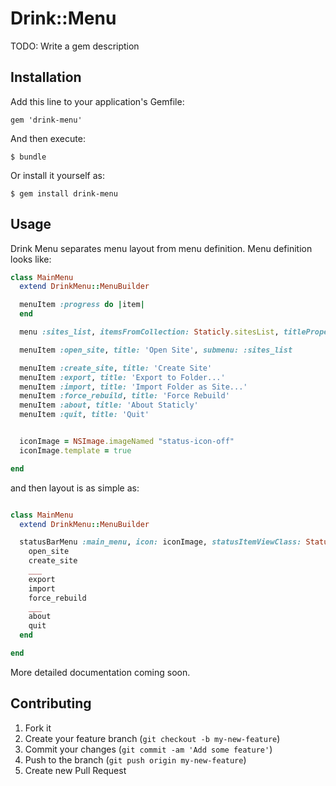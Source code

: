 # Drink::Menu

TODO: Write a gem description

## Installation

Add this line to your application's Gemfile:

    gem 'drink-menu'

And then execute:

    $ bundle

Or install it yourself as:

    $ gem install drink-menu

## Usage

Drink Menu separates menu layout from menu definition. Menu definition looks like:


```ruby
class MainMenu
  extend DrinkMenu::MenuBuilder

  menuItem :progress do |item|
  end

  menu :sites_list, itemsFromCollection: Staticly.sitesList, titleProperty: :name

  menuItem :open_site, title: 'Open Site', submenu: :sites_list

  menuItem :create_site, title: 'Create Site'
  menuItem :export, title: 'Export to Folder...'
  menuItem :import, title: 'Import Folder as Site...'
  menuItem :force_rebuild, title: 'Force Rebuild'
  menuItem :about, title: 'About Staticly'
  menuItem :quit, title: 'Quit'


  iconImage = NSImage.imageNamed "status-icon-off"
  iconImage.template = true

end
```

and then layout is as simple as:

```ruby

class MainMenu
  extend DrinkMenu::MenuBuilder

  statusBarMenu :main_menu, icon: iconImage, statusItemViewClass: StatusItemView do
    open_site
    create_site
    ___
    export
    import
    force_rebuild
    ___
    about
    quit
  end

end
```

More detailed documentation coming soon.


## Contributing

1. Fork it
2. Create your feature branch (`git checkout -b my-new-feature`)
3. Commit your changes (`git commit -am 'Add some feature'`)
4. Push to the branch (`git push origin my-new-feature`)
5. Create new Pull Request
